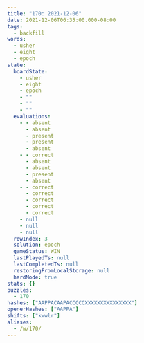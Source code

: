 ```yaml
---
title: "170: 2021-12-06"
date: 2021-12-06T06:35:00.000-08:00
tags:
  - backfill
words:
  - usher
  - eight
  - epoch
state:
  boardState:
    - usher
    - eight
    - epoch
    - ""
    - ""
    - ""
  evaluations:
    - - absent
      - absent
      - present
      - present
      - absent
    - - correct
      - absent
      - absent
      - present
      - absent
    - - correct
      - correct
      - correct
      - correct
      - correct
    - null
    - null
    - null
  rowIndex: 3
  solution: epoch
  gameStatus: WIN
  lastPlayedTs: null
  lastCompletedTs: null
  restoringFromLocalStorage: null
  hardMode: true
stats: {}
puzzles:
  - 170
hashes: ["AAPPACAAPACCCCCXXXXXXXXXXXXXXX"]
openerHashes: ["AAPPA"]
shifts: ["kwwlr"]
aliases:
  - /w/170/
---
```

<!-- more -->
